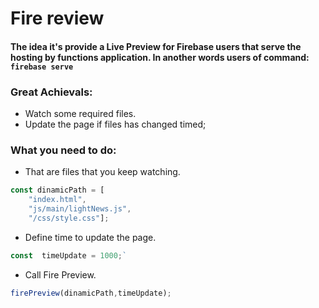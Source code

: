 # Fire review
#### The idea it's provide a Live Preview for Firebase users that serve the hosting by functions application. In another words users of command: `firebase serve`
 
 
### Great Achievals:
-  Watch some required files.
-  Update the page if files has changed timed;

### What you need to do:
-  That are files that you keep watching.
```js
const dinamicPath = [
    "index.html",
    "js/main/lightNews.js",
    "/css/style.css"];
```


-  Define time to update the page.
```js
const  timeUpdate = 1000;`
```

-  Call Fire Preview.
```js
firePreview(dinamicPath,timeUpdate);
```

 
